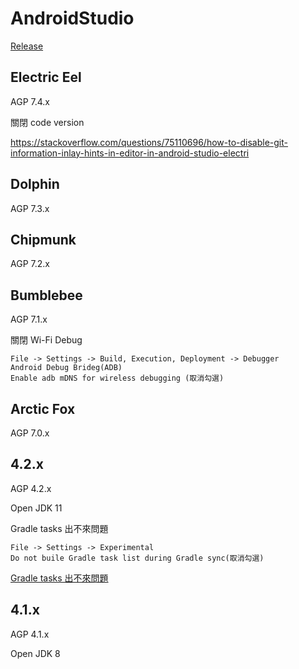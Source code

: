# AndroidStudio

[Release](https://developer.android.com/studio/releases)



## Electric Eel

AGP 7.4.x

關閉 code version

https://stackoverflow.com/questions/75110696/how-to-disable-git-information-inlay-hints-in-editor-in-android-studio-electri

## Dolphin

AGP 7.3.x

## Chipmunk

AGP 7.2.x

## Bumblebee

AGP 7.1.x

關閉 Wi-Fi Debug

```
File -> Settings -> Build, Execution, Deployment -> Debugger
Android Debug Brideg(ADB)
Enable adb mDNS for wireless debugging (取消勾選)
```

## Arctic Fox

AGP 7.0.x

## 4.2.x

AGP 4.2.x

Open JDK 11

Gradle tasks 出不來問題

```
File -> Settings -> Experimental
Do not buile Gradle task list during Gradle sync(取消勾選)
```

[Gradle tasks 出不來問題](https://stackoverflow.com/questions/67405791/gradle-tasks-are-not-showing-in-the-gradle-tool-window-in-android-studio-4-2)

## 4.1.x

AGP 4.1.x

Open JDK 8
